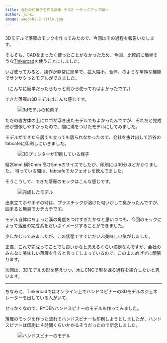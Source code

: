 ```yaml
---
title: 会社の和菓子を作る計画 その2 〜モックアップ編〜
author: junki
image: wagashi-2-title.jpg
---
```


<figure class="large">
  <img src="{{ site.baseurl }}/assets/images/post/wagashi-2/wagashi-2-title.jpg" alt="">
</figure>

3Dモデルで落雁のモックを作ってみたので、今回はその過程を報告いたします。

<!-- more -->

そもそも、CADをまったく使ったことがなかったため、今回、比較的に簡単そうな[Tinkercad](https://www.tinkercad.com)を使うことにしました。

いざ使ってみると、操作が非常に簡単で、拡大縮小、合体、のような単純な機能でサクサクっとモデルができました。

（こんなに簡単だったらもっと前から使ってればよかったです。）

できた落雁の3Dモデルはこんな感じです。

<figure class="large">
  <img src="{{ site.baseurl }}/assets/images/post/wagashi-2/3dmodel.png" alt="3dモデルの和菓子">
</figure>


ただの直方体の上にロゴが浮き出たモデルでもよかったんですが、それだと完成形が想像しやすかったので、間に溝をつけたモデルにしてみました。

モデルができたら居ても立っても居られなかったので、会社を抜け出して渋谷のfabcafeに印刷しにいきました。

<figure class="large">
  <img src="{{ site.baseurl }}/assets/images/post/wagashi-2/3dprinter.jpg" alt="3Dプリンターが印刷している様子">
</figure>


縦20mm 横50mm 高さ5mmのサイズでしたが、印刷には30分ほどかかりました。
待っている間は、fabcafeでカフェオレを飲んでました。

そうこうして、できた落雁のモックはこんな感じです。

<figure class="large">
  <img src="{{ site.baseurl }}/assets/images/post/wagashi-2/mock.png" alt="完成したモデル">
</figure>

出来立てホヤホヤの時は、プラスチックが溶けた匂いがして臭かったんですが、固まると無臭でカチカチです。

モデル自体はちょっと溝の角度をつけすぎたかなと思いつつも、今回のモックによって落雁の完成系をだいぶイメージすることができました。

少しかじってみましたが、この状態ですでにだいぶ美味しい気がしました。

正直、これで完成ってことでも良いかなと思えるくらい満足なんですが、会社のみんなに美味しい落雁を作ると言ってしまっているので、このままめげずに頑張ります。

次回は、3Dモデルの形を整えつつ、木にCNCで型を掘る過程を紹介したいと思います。

----------

ちなみに、Tinkercadではオンライン上でハンドスピナーの3Dモデルのジェネレーターを出している人がいて、

せっかくなので、RYDENハンドスピナーのモデルも作ってみました。

落雁のモックを作った流れでハンドスピナーも印刷しようとしましたが、ハンドスピナーは印刷に４時間くらいかかるそうだったので断念しました。


<figure class="large">
  <img src="{{ site.baseurl }}/assets/images/post/wagashi-2/handspinner.png" alt="ハンドスピナーのモデル">
</figure>
